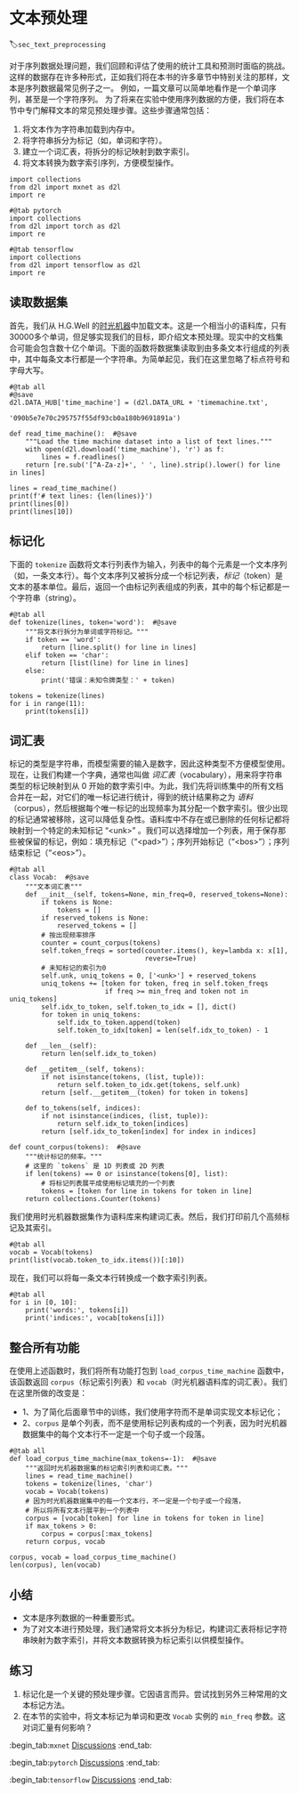 # 文本预处理
:label:`sec_text_preprocessing`

对于序列数据处理问题，我们回顾和评估了使用的统计工具和预测时面临的挑战。这样的数据存在许多种形式，正如我们将在本书的许多章节中特别关注的那样，文本是序列数据最常见例子之一。
例如，一篇文章可以简单地看作是一个单词序列，甚至是一个字符序列。
为了将来在实验中使用序列数据的方便，我们将在本节中专门解释文本的常见预处理步骤。这些步骤通常包括：

1. 将文本作为字符串加载到内存中。
1. 将字符串拆分为标记（如，单词和字符）。
1. 建立一个词汇表，将拆分的标记映射到数字索引。
1. 将文本转换为数字索引序列，方便模型操作。

```{.python .input}
import collections
from d2l import mxnet as d2l
import re
```

```{.python .input}
#@tab pytorch
import collections
from d2l import torch as d2l
import re
```

```{.python .input}
#@tab tensorflow
import collections
from d2l import tensorflow as d2l
import re
```

## 读取数据集

首先，我们从 H.G.Well 的[时光机器](http://www.gutenberg.org/ebooks/35)中加载文本。这是一个相当小的语料库，只有30000多个单词，但足够实现我们的目标，即介绍文本预处理。现实中的文档集合可能会包含数十亿个单词。下面的函数将数据集读取到由多条文本行组成的列表中，其中每条文本行都是一个字符串。为简单起见，我们在这里忽略了标点符号和字母大写。

```{.python .input}
#@tab all
#@save
d2l.DATA_HUB['time_machine'] = (d2l.DATA_URL + 'timemachine.txt',
                                '090b5e7e70c295757f55df93cb0a180b9691891a')

def read_time_machine():  #@save
    """Load the time machine dataset into a list of text lines."""
    with open(d2l.download('time_machine'), 'r') as f:
        lines = f.readlines()
    return [re.sub('[^A-Za-z]+', ' ', line).strip().lower() for line in lines]

lines = read_time_machine()
print(f'# text lines: {len(lines)}')
print(lines[0])
print(lines[10])
```

## 标记化

下面的 `tokenize` 函数将文本行列表作为输入，列表中的每个元素是一个文本序列（如，一条文本行）。每个文本序列又被拆分成一个标记列表，*标记*（token）是文本的基本单位。最后，返回一个由标记列表组成的列表，其中的每个标记都是一个字符串（string）。

```{.python .input}
#@tab all
def tokenize(lines, token='word'):  #@save
    """将文本行拆分为单词或字符标记。"""
    if token == 'word':
        return [line.split() for line in lines]
    elif token == 'char':
        return [list(line) for line in lines]
    else:
        print('错误：未知令牌类型：' + token)

tokens = tokenize(lines)
for i in range(11):
    print(tokens[i])
```

## 词汇表

标记的类型是字符串，而模型需要的输入是数字，因此这种类型不方便模型使用。现在，让我们构建一个字典，通常也叫做 *词汇表*（vocabulary），用来将字符串类型的标记映射到从 $0$ 开始的数字索引中。为此，我们先将训练集中的所有文档合并在一起，对它们的唯一标记进行统计，得到的统计结果称之为  *语料*（corpus），然后根据每个唯一标记的出现频率为其分配一个数字索引。很少出现的标记通常被移除，这可以降低复杂性。语料库中不存在或已删除的任何标记都将映射到一个特定的未知标记 “&lt;unk&gt;” 。我们可以选择增加一个列表，用于保存那些被保留的标记，例如：填充标记（“&lt;pad&gt;”）；序列开始标记（“&lt;bos&gt;”）；序列结束标记（“&lt;eos&gt;”）。

```{.python .input}
#@tab all
class Vocab:  #@save
    """文本词汇表"""
    def __init__(self, tokens=None, min_freq=0, reserved_tokens=None):
        if tokens is None:
            tokens = []
        if reserved_tokens is None:
            reserved_tokens = [] 
        # 按出现频率排序
        counter = count_corpus(tokens)
        self.token_freqs = sorted(counter.items(), key=lambda x: x[1],
                                  reverse=True)
        # 未知标记的索引为0
        self.unk, uniq_tokens = 0, ['<unk>'] + reserved_tokens
        uniq_tokens += [token for token, freq in self.token_freqs
                        if freq >= min_freq and token not in uniq_tokens]
        self.idx_to_token, self.token_to_idx = [], dict()
        for token in uniq_tokens:
            self.idx_to_token.append(token)
            self.token_to_idx[token] = len(self.idx_to_token) - 1

    def __len__(self):
        return len(self.idx_to_token)

    def __getitem__(self, tokens):
        if not isinstance(tokens, (list, tuple)):
            return self.token_to_idx.get(tokens, self.unk)
        return [self.__getitem__(token) for token in tokens]

    def to_tokens(self, indices):
        if not isinstance(indices, (list, tuple)):
            return self.idx_to_token[indices]
        return [self.idx_to_token[index] for index in indices]

def count_corpus(tokens):  #@save
    """统计标记的频率。"""
    # 这里的 `tokens` 是 1D 列表或 2D 列表
    if len(tokens) == 0 or isinstance(tokens[0], list):
        # 将标记列表展平成使用标记填充的一个列表
        tokens = [token for line in tokens for token in line]
    return collections.Counter(tokens)
```

我们使用时光机器数据集作为语料库来构建词汇表。然后，我们打印前几个高频标记及其索引。

```{.python .input}
#@tab all
vocab = Vocab(tokens)
print(list(vocab.token_to_idx.items())[:10])
```

现在，我们可以将每一条文本行转换成一个数字索引列表。

```{.python .input}
#@tab all
for i in [0, 10]:
    print('words:', tokens[i])
    print('indices:', vocab[tokens[i]])
```

## 整合所有功能

在使用上述函数时，我们将所有功能打包到 `load_corpus_time_machine` 函数中，该函数返回 `corpus`（标记索引列表）和 `vocab`（时光机器语料库的词汇表）。我们在这里所做的改变是：
- 1、为了简化后面章节中的训练，我们使用字符而不是单词实现文本标记化；
- 2、`corpus` 是单个列表，而不是使用标记列表构成的一个列表，因为时光机器数据集中的每个文本行不一定是一个句子或一个段落。

```{.python .input}
#@tab all
def load_corpus_time_machine(max_tokens=-1):  #@save
    """返回时光机器数据集的标记索引列表和词汇表。"""
    lines = read_time_machine()
    tokens = tokenize(lines, 'char')
    vocab = Vocab(tokens)
    # 因为时光机器数据集中的每一个文本行，不一定是一个句子或一个段落，
    # 所以将所有文本行展平到一个列表中
    corpus = [vocab[token] for line in tokens for token in line]
    if max_tokens > 0:
        corpus = corpus[:max_tokens]
    return corpus, vocab

corpus, vocab = load_corpus_time_machine()
len(corpus), len(vocab)
```

## 小结

* 文本是序列数据的一种重要形式。
* 为了对文本进行预处理，我们通常将文本拆分为标记，构建词汇表将标记字符串映射为数字索引，并将文本数据转换为标记索引以供模型操作。

## 练习

1. 标记化是一个关键的预处理步骤。它因语言而异。尝试找到另外三种常用的文本标记方法。
1. 在本节的实验中，将文本标记为单词和更改 `Vocab` 实例的 `min_freq` 参数。这对词汇量有何影响？

:begin_tab:`mxnet`
[Discussions](https://discuss.d2l.ai/t/2093)
:end_tab:

:begin_tab:`pytorch`
[Discussions](https://discuss.d2l.ai/t/2094)
:end_tab:

:begin_tab:`tensorflow`
[Discussions](https://discuss.d2l.ai/t/2095)
:end_tab:
